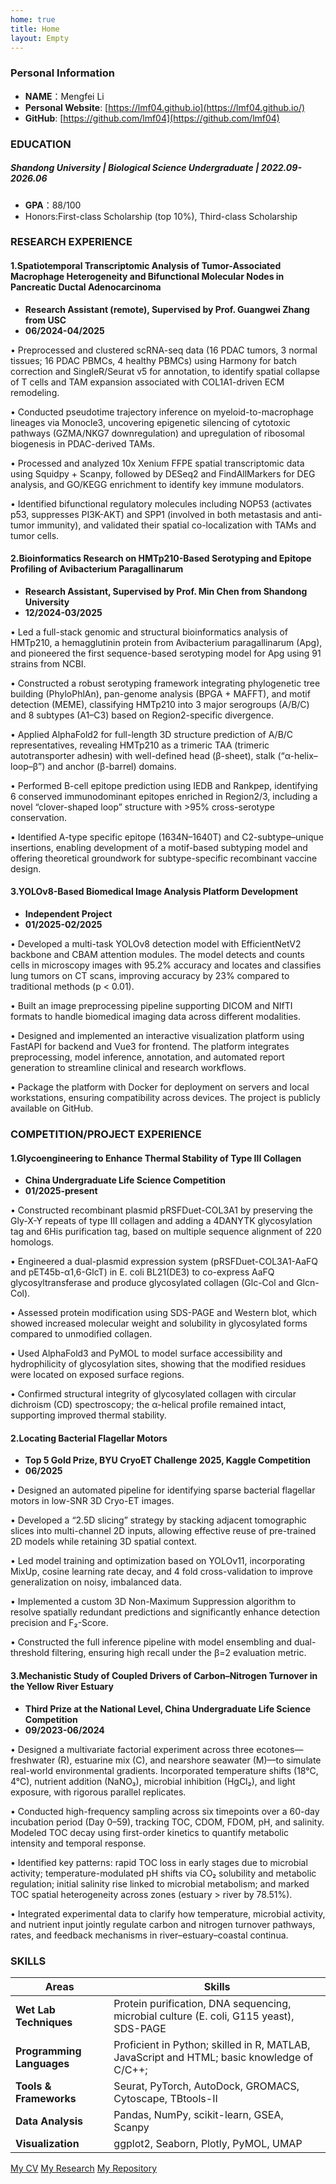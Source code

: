 ```yaml
---
home: true
title: Home
layout: Empty
---
```



### **Personal Information**
* **NAME**：Mengfei Li
* **Personal Website**: [https://lmf04.github.io](https://lmf04.github.io/)
* **GitHub**: [https://github.com/lmf04](https://github.com/lmf04)

### **EDUCATION**
##### **Shandong University** | Biological Science Undergraduate | 2022.09-2026.06 <br>
 * **GPA**：88/100 <br>
 * Honors:First-class Scholarship (top 10%), Third-class Scholarship


### **RESEARCH EXPERIENCE**
#### **1.Spatiotemporal Transcriptomic Analysis of Tumor-Associated Macrophage Heterogeneity and Bifunctional Molecular Nodes in Pancreatic Ductal Adenocarcinoma** 
* **Research Assistant (remote), Supervised by Prof. Guangwei Zhang from USC**
* **06/2024-04/2025** 
  
• Preprocessed and clustered scRNA-seq data (16 PDAC tumors, 3 normal tissues; 16 PDAC PBMCs, 4 healthy PBMCs) using Harmony for batch correction and SingleR/Seurat v5 for annotation, to identify spatial collapse of T cells and TAM expansion associated with COL1A1-driven ECM remodeling. 

• Conducted pseudotime trajectory inference on myeloid-to-macrophage lineages via Monocle3, uncovering epigenetic silencing of cytotoxic pathways (GZMA/NKG7 downregulation) and upregulation of ribosomal biogenesis in PDAC-derived TAMs. 

• Processed and analyzed 10x Xenium FFPE spatial transcriptomic data using Squidpy + Scanpy, followed by DESeq2 and FindAllMarkers for DEG analysis, and GO/KEGG enrichment to identify key immune modulators. 

• Identified bifunctional regulatory molecules including NOP53 (activates p53, suppresses PI3K-AKT) and SPP1 (involved in both metastasis and anti-tumor immunity), and validated their spatial co-localization with TAMs and tumor cells. 


#### **2.Bioinformatics Research on HMTp210-Based Serotyping and Epitope Profiling of Avibacterium Paragallinarum** 
* **Research Assistant, Supervised by Prof. Min Chen from Shandong University**
* **12/2024-03/2025**
  
• Led a full-stack genomic and structural bioinformatics analysis of HMTp210, a hemagglutinin protein from Avibacterium paragallinarum (Apg), and pioneered the first sequence-based serotyping model for Apg using 91 strains from NCBI. 

• Constructed a robust serotyping framework integrating phylogenetic tree building (PhyloPhlAn), pan-genome analysis (BPGA + MAFFT), and motif detection (MEME), classifying HMTp210 into 3 major serogroups (A/B/C) and 8 subtypes (A1–C3) based on Region2-specific divergence. 

• Applied AlphaFold2 for full-length 3D structure prediction of A/B/C representatives, revealing HMTp210 as a trimeric TAA (trimeric autotransporter adhesin) with well-defined head (β-sheet), stalk (“α-helix–loop–β”) and anchor (β-barrel) domains. 

• Performed B-cell epitope prediction using IEDB and Rankpep, identifying 6 conserved immunodominant epitopes enriched in Region2/3, including a novel “clover-shaped loop” structure with >95% cross-serotype conservation. 

• Identified A-type specific epitope (1634N–1640T) and C2-subtype–unique insertions, enabling development of a motif-based subtyping model and offering theoretical groundwork for subtype-specific recombinant vaccine design. 

#### **3.YOLOv8-Based Biomedical Image Analysis Platform Development** 
* **Independent Project**
* **01/2025-02/2025**
  
• Developed a multi-task YOLOv8 detection model with EfficientNetV2 backbone and CBAM attention modules. The model detects and counts cells in microscopy images with 95.2% accuracy and locates and classifies lung tumors on CT scans, improving accuracy by 23% compared to traditional methods (p < 0.01). 

• Built an image preprocessing pipeline supporting DICOM and NIfTI formats to handle biomedical imaging data across different modalities. 

• Designed and implemented an interactive visualization platform using FastAPI for backend and Vue3 for frontend. The platform integrates preprocessing, model inference, annotation, and automated report generation to streamline clinical and research workflows. 

• Package the platform with Docker for deployment on servers and local workstations, ensuring compatibility across devices. The project is publicly available on GitHub. 

### **COMPETITION/PROJECT EXPERIENCE**                                                                          
#### **1.Glycoengineering to Enhance Thermal Stability of Type III Collagen** 
* **China Undergraduate Life Science Competition**   
* **01/2025-present** 
  
• Constructed recombinant plasmid pRSFDuet-COL3A1 by preserving the Gly-X-Y repeats of type III collagen and adding a 4DANYTK glycosylation tag and 6His purification tag, based on multiple sequence alignment of 220 homologs. 

• Engineered a dual-plasmid expression system (pRSFDuet-COL3A1-AaFQ and pET45b-α1,6-GlcT) in E. coli BL21(DE3) to co-express AaFQ glycosyltransferase and produce glycosylated collagen (Glc-Col and Glcn-Col). 

• Assessed protein modification using SDS-PAGE and Western blot, which showed increased molecular weight and solubility in glycosylated forms compared to unmodified collagen. 

• Used AlphaFold3 and PyMOL to model surface accessibility and hydrophilicity of glycosylation sites, showing that the modified residues were located on exposed surface regions. 

• Confirmed structural integrity of glycosylated collagen with circular dichroism (CD) spectroscopy; the α-helical profile remained intact, supporting improved thermal stability. 

#### **2.Locating Bacterial Flagellar Motors**
* **Top 5 Gold Prize, BYU CryoET Challenge 2025, Kaggle Competition**
* **06/2025**
  
• Designed an automated pipeline for identifying sparse bacterial flagellar motors in low-SNR 3D Cryo-ET images. 

• Developed a “2.5D slicing” strategy by stacking adjacent tomographic slices into multi-channel 2D inputs, allowing effective reuse of pre-trained 2D models while retaining 3D spatial context. 

• Led model training and optimization based on YOLOv11, incorporating MixUp, cosine learning rate decay, and 4 fold cross-validation to improve generalization on noisy, imbalanced data. 

• Implemented a custom 3D Non-Maximum Suppression algorithm to resolve spatially redundant predictions and significantly enhance detection precision and F₂-Score. 

• Constructed the full inference pipeline with model ensembling and dual-threshold filtering, ensuring high recall under the β=2 evaluation metric. 

#### **3.Mechanistic Study of Coupled Drivers of Carbon–Nitrogen Turnover in the Yellow River Estuary**
* **Third Prize at the National Level, China Undergraduate Life Science Competition**
* **09/2023-06/2024** 
  
• Designed a multivariate factorial experiment across three ecotones—freshwater (R), estuarine mix (C), and nearshore seawater (M)—to simulate real-world environmental gradients. Incorporated temperature shifts (18°C, 4°C), nutrient addition (NaNO₃), microbial inhibition (HgCl₂), and light exposure, with rigorous parallel replicates. 

• Conducted high-frequency sampling across six timepoints over a 60-day incubation period (Day 0–59), tracking TOC, CDOM, FDOM, pH, and salinity. Modeled TOC decay using first-order kinetics to quantify metabolic intensity and temporal response. 

• Identified key patterns: rapid TOC loss in early stages due to microbial activity; temperature-modulated pH shifts via CO₂ solubility and metabolic regulation; initial salinity rise linked to microbial metabolism; and marked TOC spatial heterogeneity across zones (estuary > river by 78.51%). 

• Integrated experimental data to clarify how temperature, microbial activity, and nutrient input jointly regulate carbon and nitrogen turnover pathways, rates, and feedback mechanisms in river–estuary–coastal continua. 

### **SKILLS**      
|Areas|Skills|
|---|---|
|**Wet Lab Techniques**|Protein purification, DNA sequencing, microbial culture (E. coli, G115 yeast), SDS-PAGE|
|**Programming Languages**| Proficient in Python; skilled in R, MATLAB, JavaScript and HTML; basic knowledge of C/C++;| 
|**Tools & Frameworks**|Seurat, PyTorch, AutoDock, GROMACS, Cytoscape, TBtools-II|
|**Data Analysis**|Pandas, NumPy, scikit-learn, GSEA, Scanpy| 
|**Visualization**|ggplot2, Seaborn, Plotly, PyMOL, UMAP|

<div class="flex-around nav-bot">
<a href="/zh/cv">My CV</a>
<a href="/zh/researchList/">My Research</a>
<a href="/zh/repositoryList/">My Repository</a>
</div>
